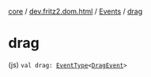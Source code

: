 [core](../../index.md) / [dev.fritz2.dom.html](../index.md) / [Events](index.md) / [drag](./drag.md)

# drag

(js) `val drag: `[`EventType`](../-event-type/index.md)`<`[`DragEvent`](https://kotlinlang.org/api/latest/jvm/stdlib/org.w3c.dom/-drag-event/index.html)`>`